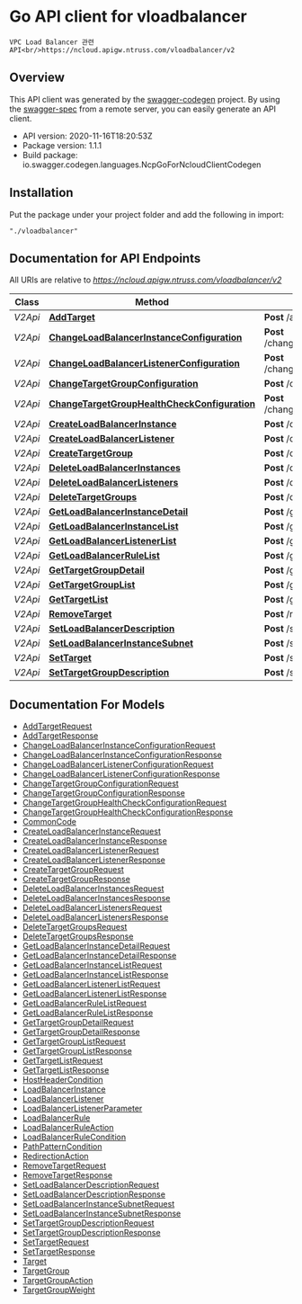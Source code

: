 # Go API client for vloadbalancer

    VPC Load Balancer 관련 API<br/>https://ncloud.apigw.ntruss.com/vloadbalancer/v2

## Overview
This API client was generated by the [swagger-codegen](https://github.com/swagger-api/swagger-codegen) project.  By using the [swagger-spec](https://github.com/swagger-api/swagger-spec) from a remote server, you can easily generate an API client.

- API version: 2020-11-16T18:20:53Z
- Package version: 1.1.1
- Build package: io.swagger.codegen.languages.NcpGoForNcloudClientCodegen

## Installation
Put the package under your project folder and add the following in import:
```
"./vloadbalancer"
```

## Documentation for API Endpoints

All URIs are relative to *https://ncloud.apigw.ntruss.com/vloadbalancer/v2*

Class | Method | HTTP request | Description
------------ | ------------- | ------------- | -------------
*V2Api* | [**AddTarget**](docs/V2Api.md#addtarget) | **Post** /addTarget |
*V2Api* | [**ChangeLoadBalancerInstanceConfiguration**](docs/V2Api.md#changeloadbalancerinstanceconfiguration) | **Post** /changeLoadBalancerInstanceConfiguration |
*V2Api* | [**ChangeLoadBalancerListenerConfiguration**](docs/V2Api.md#changeloadbalancerlistenerconfiguration) | **Post** /changeLoadBalancerListenerConfiguration |
*V2Api* | [**ChangeTargetGroupConfiguration**](docs/V2Api.md#changetargetgroupconfiguration) | **Post** /changeTargetGroupConfiguration |
*V2Api* | [**ChangeTargetGroupHealthCheckConfiguration**](docs/V2Api.md#changetargetgrouphealthcheckconfiguration) | **Post** /changeTargetGroupHealthCheckConfiguration |
*V2Api* | [**CreateLoadBalancerInstance**](docs/V2Api.md#createloadbalancerinstance) | **Post** /createLoadBalancerInstance |
*V2Api* | [**CreateLoadBalancerListener**](docs/V2Api.md#createloadbalancerlistener) | **Post** /createLoadBalancerListener |
*V2Api* | [**CreateTargetGroup**](docs/V2Api.md#createtargetgroup) | **Post** /createTargetGroup |
*V2Api* | [**DeleteLoadBalancerInstances**](docs/V2Api.md#deleteloadbalancerinstances) | **Post** /deleteLoadBalancerInstances |
*V2Api* | [**DeleteLoadBalancerListeners**](docs/V2Api.md#deleteloadbalancerlisteners) | **Post** /deleteLoadBalancerListeners |
*V2Api* | [**DeleteTargetGroups**](docs/V2Api.md#deletetargetgroups) | **Post** /deleteTargetGroups |
*V2Api* | [**GetLoadBalancerInstanceDetail**](docs/V2Api.md#getloadbalancerinstancedetail) | **Post** /getLoadBalancerInstanceDetail |
*V2Api* | [**GetLoadBalancerInstanceList**](docs/V2Api.md#getloadbalancerinstancelist) | **Post** /getLoadBalancerInstanceList |
*V2Api* | [**GetLoadBalancerListenerList**](docs/V2Api.md#getloadbalancerlistenerlist) | **Post** /getLoadBalancerListenerList |
*V2Api* | [**GetLoadBalancerRuleList**](docs/V2Api.md#getloadbalancerrulelist) | **Post** /getLoadBalancerRuleList |
*V2Api* | [**GetTargetGroupDetail**](docs/V2Api.md#gettargetgroupdetail) | **Post** /getTargetGroupDetail |
*V2Api* | [**GetTargetGroupList**](docs/V2Api.md#gettargetgrouplist) | **Post** /getTargetGroupList |
*V2Api* | [**GetTargetList**](docs/V2Api.md#gettargetlist) | **Post** /getTargetList |
*V2Api* | [**RemoveTarget**](docs/V2Api.md#removetarget) | **Post** /removeTarget |
*V2Api* | [**SetLoadBalancerDescription**](docs/V2Api.md#setloadbalancerdescription) | **Post** /setLoadBalancerDescription |
*V2Api* | [**SetLoadBalancerInstanceSubnet**](docs/V2Api.md#setloadbalancerinstancesubnet) | **Post** /setLoadBalancerInstanceSubnet |
*V2Api* | [**SetTarget**](docs/V2Api.md#settarget) | **Post** /setTarget |
*V2Api* | [**SetTargetGroupDescription**](docs/V2Api.md#settargetgroupdescription) | **Post** /setTargetGroupDescription |


## Documentation For Models

 - [AddTargetRequest](docs/AddTargetRequest.md)
 - [AddTargetResponse](docs/AddTargetResponse.md)
 - [ChangeLoadBalancerInstanceConfigurationRequest](docs/ChangeLoadBalancerInstanceConfigurationRequest.md)
 - [ChangeLoadBalancerInstanceConfigurationResponse](docs/ChangeLoadBalancerInstanceConfigurationResponse.md)
 - [ChangeLoadBalancerListenerConfigurationRequest](docs/ChangeLoadBalancerListenerConfigurationRequest.md)
 - [ChangeLoadBalancerListenerConfigurationResponse](docs/ChangeLoadBalancerListenerConfigurationResponse.md)
 - [ChangeTargetGroupConfigurationRequest](docs/ChangeTargetGroupConfigurationRequest.md)
 - [ChangeTargetGroupConfigurationResponse](docs/ChangeTargetGroupConfigurationResponse.md)
 - [ChangeTargetGroupHealthCheckConfigurationRequest](docs/ChangeTargetGroupHealthCheckConfigurationRequest.md)
 - [ChangeTargetGroupHealthCheckConfigurationResponse](docs/ChangeTargetGroupHealthCheckConfigurationResponse.md)
 - [CommonCode](docs/CommonCode.md)
 - [CreateLoadBalancerInstanceRequest](docs/CreateLoadBalancerInstanceRequest.md)
 - [CreateLoadBalancerInstanceResponse](docs/CreateLoadBalancerInstanceResponse.md)
 - [CreateLoadBalancerListenerRequest](docs/CreateLoadBalancerListenerRequest.md)
 - [CreateLoadBalancerListenerResponse](docs/CreateLoadBalancerListenerResponse.md)
 - [CreateTargetGroupRequest](docs/CreateTargetGroupRequest.md)
 - [CreateTargetGroupResponse](docs/CreateTargetGroupResponse.md)
 - [DeleteLoadBalancerInstancesRequest](docs/DeleteLoadBalancerInstancesRequest.md)
 - [DeleteLoadBalancerInstancesResponse](docs/DeleteLoadBalancerInstancesResponse.md)
 - [DeleteLoadBalancerListenersRequest](docs/DeleteLoadBalancerListenersRequest.md)
 - [DeleteLoadBalancerListenersResponse](docs/DeleteLoadBalancerListenersResponse.md)
 - [DeleteTargetGroupsRequest](docs/DeleteTargetGroupsRequest.md)
 - [DeleteTargetGroupsResponse](docs/DeleteTargetGroupsResponse.md)
 - [GetLoadBalancerInstanceDetailRequest](docs/GetLoadBalancerInstanceDetailRequest.md)
 - [GetLoadBalancerInstanceDetailResponse](docs/GetLoadBalancerInstanceDetailResponse.md)
 - [GetLoadBalancerInstanceListRequest](docs/GetLoadBalancerInstanceListRequest.md)
 - [GetLoadBalancerInstanceListResponse](docs/GetLoadBalancerInstanceListResponse.md)
 - [GetLoadBalancerListenerListRequest](docs/GetLoadBalancerListenerListRequest.md)
 - [GetLoadBalancerListenerListResponse](docs/GetLoadBalancerListenerListResponse.md)
 - [GetLoadBalancerRuleListRequest](docs/GetLoadBalancerRuleListRequest.md)
 - [GetLoadBalancerRuleListResponse](docs/GetLoadBalancerRuleListResponse.md)
 - [GetTargetGroupDetailRequest](docs/GetTargetGroupDetailRequest.md)
 - [GetTargetGroupDetailResponse](docs/GetTargetGroupDetailResponse.md)
 - [GetTargetGroupListRequest](docs/GetTargetGroupListRequest.md)
 - [GetTargetGroupListResponse](docs/GetTargetGroupListResponse.md)
 - [GetTargetListRequest](docs/GetTargetListRequest.md)
 - [GetTargetListResponse](docs/GetTargetListResponse.md)
 - [HostHeaderCondition](docs/HostHeaderCondition.md)
 - [LoadBalancerInstance](docs/LoadBalancerInstance.md)
 - [LoadBalancerListener](docs/LoadBalancerListener.md)
 - [LoadBalancerListenerParameter](docs/LoadBalancerListenerParameter.md)
 - [LoadBalancerRule](docs/LoadBalancerRule.md)
 - [LoadBalancerRuleAction](docs/LoadBalancerRuleAction.md)
 - [LoadBalancerRuleCondition](docs/LoadBalancerRuleCondition.md)
 - [PathPatternCondition](docs/PathPatternCondition.md)
 - [RedirectionAction](docs/RedirectionAction.md)
 - [RemoveTargetRequest](docs/RemoveTargetRequest.md)
 - [RemoveTargetResponse](docs/RemoveTargetResponse.md)
 - [SetLoadBalancerDescriptionRequest](docs/SetLoadBalancerDescriptionRequest.md)
 - [SetLoadBalancerDescriptionResponse](docs/SetLoadBalancerDescriptionResponse.md)
 - [SetLoadBalancerInstanceSubnetRequest](docs/SetLoadBalancerInstanceSubnetRequest.md)
 - [SetLoadBalancerInstanceSubnetResponse](docs/SetLoadBalancerInstanceSubnetResponse.md)
 - [SetTargetGroupDescriptionRequest](docs/SetTargetGroupDescriptionRequest.md)
 - [SetTargetGroupDescriptionResponse](docs/SetTargetGroupDescriptionResponse.md)
 - [SetTargetRequest](docs/SetTargetRequest.md)
 - [SetTargetResponse](docs/SetTargetResponse.md)
 - [Target](docs/Target.md)
 - [TargetGroup](docs/TargetGroup.md)
 - [TargetGroupAction](docs/TargetGroupAction.md)
 - [TargetGroupWeight](docs/TargetGroupWeight.md)

